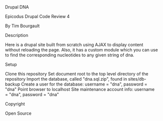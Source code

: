 Drupal DNA

Epicodus Drupal Code Review 4

By Tim Bourgault

Description

Here is a drupal site built from scratch using AJAX to display content without reloading the page.  Also, it has a custom module which you can use to find the corresponding nucleotides to any given string of dna.

Setup

Clone this repository
Set document root to the top level directory of the repository
Import the database, called "dna.sql.zip", found in sites/db-backup
Create a user for the database: username = "dna", password = "dna"
Point browser to localhost
Site maintenance account info: username = "dna", password = "dna"

Copyright

Open Source
